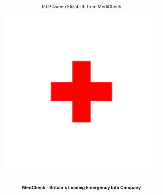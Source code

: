 <center>R.I.P Queen Elizabeth from MediCheck</center>
<p align="center">
  <img src="12E32148-6EB4-4259-9471-781CA4155AC4.png" alt="MedCheck Red Cross"/>
</p>
<br>
<p align="center">
  <b>MedCheck - Britain's Leading Emergency Info Company</b>
</p>
